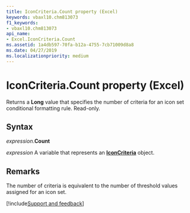 ```yaml
---
title: IconCriteria.Count property (Excel)
keywords: vbaxl10.chm813073
f1_keywords:
- vbaxl10.chm813073
api_name:
- Excel.IconCriteria.Count
ms.assetid: 1a4db597-70fa-b12a-4755-7cb71009d8a8
ms.date: 04/27/2019
ms.localizationpriority: medium
---
```



# IconCriteria.Count property (Excel)

Returns a **Long** value that specifies the number of criteria for an icon set conditional formatting rule. Read-only.


## Syntax

_expression_.**Count**

_expression_ A variable that represents an **[IconCriteria](Excel.IconCriteria.md)** object.


## Remarks

The number of criteria is equivalent to the number of threshold values assigned for an icon set.




[!include[Support and feedback](~/includes/feedback-boilerplate.md)]